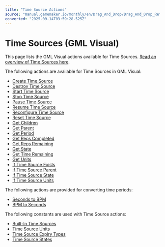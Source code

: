 ```yaml
---
title: "Time Source Actions"
source: "manual.gamemaker.io/monthly/en/Drag_And_Drop/Drag_And_Drop_Reference/Time_Sources/Time_Sources_(GML_Visual).htm"
converted: "2025-09-14T03:59:28.525Z"
---
```


# Time Sources (GML Visual)

This page lists the GML Visual actions available for Time Sources. [Read an overview of Time Sources here](../../../GameMaker_Language/GML_Reference/Time_Sources/Time_Sources.md).

The following actions are available for Time Sources in GML Visual:

-   [Create Time Source](Create_Time_Source.md)
-   [Destroy Time Source](Destroy_Time_Source.md)
-   [Start Time Source](Start_Time_Source.md)
-   [Stop Time Source](Stop_Time_Source.md)
-   [Pause Time Source](Pause_Time_Source.md)
-   [Resume Time Source](Resume_Time_Source.md)
-   [Reconfigure Time Source](Reconfigure_Time_Source.md)
-   [Reset Time Source](Reset_Time_Source.md)
-   [Get Children](Get_Children.md)
-   [Get Parent](Get_Parent.md)
-   [Get Period](Get_Period.md)
-   [Get Reps Completed](Get_Reps_Completed.md)
-   [Get Reps Remaining](Get_Reps_Remaining.md)
-   [Get State](Get_State.md)
-   [Get Time Remaining](Get_Time_Remaining.md)
-   [Get Units](Get_Units.md)
-   [If Time Source Exists](If_Time_Source_Exists.md)
-   [If Time Source Parent](If_Time_Source_Parent.md)
-   [If Time Source State](If_Time_Source_State.md)
-   [If Time Source Units](If_Time_Source_Units.md)

The following actions are provided for converting time periods:

-   [Seconds to BPM](Seconds_to_BPM.md)
-   [BPM to Seconds](BPM_to_Seconds.md)

The following constants are used with Time Source actions:

-   [Built-In Time Sources](../../../GameMaker_Language/GML_Reference/Time_Sources/Built_In_Time_Sources.md)
-   [Time Source Units](../../../GameMaker_Language/GML_Reference/Time_Sources/Time_Source_Units.md)
-   [Time Source Expiry Types](../../../GameMaker_Language/GML_Reference/Time_Sources/Time_Source_Expiry_Types.md)
-   [Time Source States](../../../GameMaker_Language/GML_Reference/Time_Sources/Time_Source_States.md)